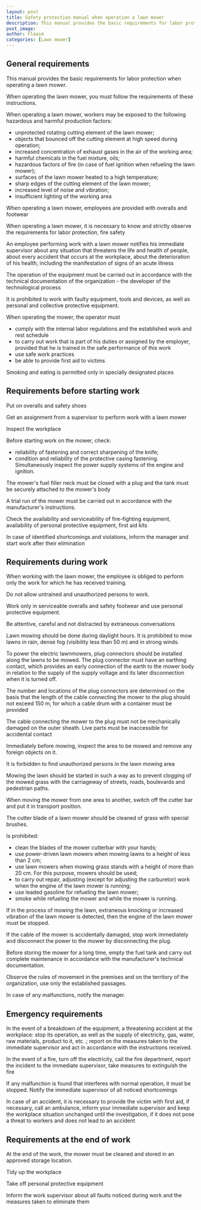 ```yaml
---
layout: post
title: Safety protection manual when operation a lawn mower
description: This manual provides the basic requirements for labor protection when operating a lawn mower
post_image: 
author: Flaaim
categories: [Lawn mower]
---
```


## General requirements

This manual provides the basic requirements for labor protection when operating a lawn mower.

When operating the lawn mower, you must follow the requirements of these instructions.

When operating a lawn mower, workers may be exposed to the following hazardous and harmful production factors:

- unprotected rotating cutting element of the lawn mower;
- objects that bounced off the cutting element at high speed during operation;
- increased concentration of exhaust gases in the air of the working area;
- harmful chemicals in the fuel mixture, oils;
- hazardous factors of fire (in case of fuel ignition when refueling the lawn mower);
- surfaces of the lawn mower heated to a high temperature;
- sharp edges of the cutting element of the lawn mower;
- increased level of noise and vibration;
- insufficient lighting of the working area

When operating a lawn mower, employees are provided with overalls and footwear

When operating a lawn mower, it is necessary to know and strictly observe the requirements for labor protection, fire safety

An employee performing work with a lawn mower notifies his immediate supervisor about any situation that threatens the life and health of people, about every accident that occurs at the workplace, about the deterioration of his health, including the manifestation of signs of an acute illness

The operation of the equipment must be carried out in accordance with the technical documentation of the organization - the developer of the technological process

It is prohibited to work with faulty equipment, tools and devices, as well as personal and collective protective equipment.

When operating the mower, the operator must
- comply with the internal labor regulations and the established work and rest schedule
- to carry out work that is part of his duties or assigned by the employer, provided that he is trained in the safe performance of this work
- use safe work practices
- be able to provide first aid to victims

Smoking and eating is permitted only in specially designated places

## Requirements before starting work

Put on overalls and safety shoes

Get an assignment from a supervisor to perform work with a lawn mower

Inspect the workplace

Before starting work on the mower, check:
- reliability of fastening and correct sharpening of the knife;
- condition and reliability of the protective casing fastening. Simultaneously inspect the power supply systems of the engine and ignition.


The mower's fuel filler neck must be closed with a plug and the tank must be securely attached to the mower's body

A trial run of the mower must be carried out in accordance with the manufacturer's instructions.

Check the availability and serviceability of fire-fighting equipment, availability of personal protective equipment, first aid kits

In case of identified shortcomings and violations, inform the manager and start work after their elimination

## Requirements during work

When working with the lawn mower, the employee is obliged to perform only the work for which he has received training.

Do not allow untrained and unauthorized persons to work.

Work only in serviceable overalls and safety footwear and use personal protective equipment.

Be attentive, careful and not distracted by extraneous conversations

Lawn mowing should be done during daylight hours. It is prohibited to mow lawns in rain, dense fog (visibility less than 50 m) and in strong winds.

To power the electric lawnmowers, plug connectors should be installed along the lawns to be mowed. The plug connector must have an earthing contact, which provides an early connection of the earth to the mower body in relation to the supply of the supply voltage and its later disconnection when it is turned off.

The number and locations of the plug connectors are determined on the basis that the length of the cable connecting the mower to the plug should not exceed 150 m, for which a cable drum with a container must be provided

The cable connecting the mower to the plug must not be mechanically damaged on the outer sheath. Live parts must be inaccessible for accidental contact

Immediately before mowing, inspect the area to be mowed and remove any foreign objects on it.

It is forbidden to find unauthorized persons in the lawn mowing area

Mowing the lawn should be started in such a way as to prevent clogging of the mowed grass with the carriageway of streets, roads, boulevards and pedestrian paths.

When moving the mower from one area to another, switch off the cutter bar and put it in transport position.

The cutter blade of a lawn mower should be cleaned of grass with special brushes.

Is prohibited:

- clean the blades of the mower cutterbar with your hands;
- use power-driven lawn mowers when mowing lawns to a height of less than 2 cm;
- use lawn mowers when mowing grass stands with a height of more than 20 cm. For this purpose, mowers should be used;
- to carry out repair, adjusting (except for adjusting the carburetor) work when the engine of the lawn mower is running;
- use leaded gasoline for refueling the lawn mower;
- smoke while refueling the mower and while the mower is running.

If in the process of mowing the lawn, extraneous knocking or increased vibration of the lawn mower is detected, then the engine of the lawn mower must be stopped.

If the cable of the mower is accidentally damaged, stop work immediately and disconnect the power to the mower by disconnecting the plug.

Before storing the mower for a long time, empty the fuel tank and carry out complete maintenance in accordance with the manufacturer's technical documentation.

Observe the rules of movement in the premises and on the territory of the organization, use only the established passages.

In case of any malfunctions, notify the manager.

## Emergency requirements

In the event of a breakdown of the equipment, a threatening accident at the workplace: stop its operation, as well as the supply of electricity, gas, water, raw materials, product to it, etc .; report on the measures taken to the immediate supervisor and act in accordance with the instructions received.

In the event of a fire, turn off the electricity, call the fire department, report the incident to the immediate supervisor, take measures to extinguish the fire

If any malfunction is found that interferes with normal operation, it must be stopped. Notify the immediate supervisor of all noticed shortcomings

In case of an accident, it is necessary to provide the victim with first aid, if necessary, call an ambulance, inform your immediate supervisor and keep the workplace situation unchanged until the investigation, if it does not pose a threat to workers and does not lead to an accident

## Requirements at the end of work

At the end of the work, the mower must be cleaned and stored in an approved storage location.

Tidy up the workplace

Take off personal protective equipment

Inform the work supervisor about all faults noticed during work and the measures taken to eliminate them
